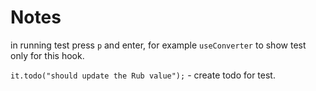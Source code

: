# Notes

in running test press `p` and enter, for example `useConverter` to show test only for this hook.

`it.todo("should update the Rub value");` - create todo for test.

